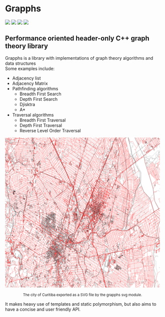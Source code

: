 # Grapphs

<p>
<img src="https://img.shields.io/github/license/BrunoSilvaFreire/grapphs.svg">
<img src="https://img.shields.io/github/last-commit/BrunoSilvaFreire/grapphs.svg">
<img src="https://img.shields.io/github/actions/workflow/status/BrunoSilvaFreire/grapphs/test.yml">  
<img src="https://img.shields.io/github/tag/BrunoSilvaFreire/grapphs">
</p>

## Performance oriented header-only C++ graph theory library
Grapphs is a library with implementations of graph theory algorithms and data structures  
Some examples include:
* Adjacency list
* Adjacency Matrix
* Pathfinding algorithms
  * Breadth First Search
  * Depth First Search
  * Djisktra
  * A*
* Traversal algorithms
  * Breadth First Traversal
  * Depth First Traversal
  * Reverse Level Order Traversal

![](docs/github/curitiba_render.png)
<p align="center" style="font-size: smaller">The city of Curitiba exported as a SVG file by the grapphs svg module.</p>

It makes heavy use of templates and static polymorphism, but also aims to have a concise and user
friendly API.
